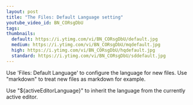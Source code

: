 ```yaml
---
layout: post
title: "The Files: Default Language setting"
youtube_video_id: BN_CORsgDbU
tags:
thumbnails:
  default: https://i.ytimg.com/vi/BN_CORsgDbU/default.jpg
  medium: https://i.ytimg.com/vi/BN_CORsgDbU/mqdefault.jpg
  high: https://i.ytimg.com/vi/BN_CORsgDbU/hqdefault.jpg
  standard: https://i.ytimg.com/vi/BN_CORsgDbU/sddefault.jpg
---
```


Use 'Files: Default Language' to configure the language for new files. Use "markdown"  to treat new files as markdown for example.

Use "${activeEditorLanguage}" to inherit the language from the currently active editor.
